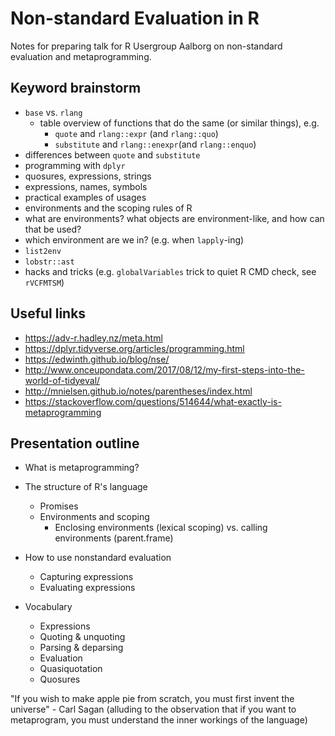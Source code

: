 # Non-standard Evaluation in R

Notes for preparing talk for R Usergroup Aalborg on non-standard evaluation and metaprogramming.

## Keyword brainstorm

- `base` vs. `rlang`
  + table overview of functions that do the same (or similar things), e.g.
    * `quote` and `rlang::expr` (and `rlang::quo`)
    * `substitute` and `rlang::enexpr`(and `rlang::enquo`)
- differences between `quote` and `substitute` 
- programming with `dplyr`
- quosures, expressions, strings
- expressions, names, symbols
- practical examples of usages 
- environments and the scoping rules of R
- what are environments? what objects are environment-like, and how can that be used?
- which environment are we in? (e.g. when `lapply`-ing)
- `list2env`
- `lobstr::ast`
- hacks and tricks (e.g. `globalVariables` trick to quiet R CMD check, see `rVCFMTSM`)


## Useful links

- https://adv-r.hadley.nz/meta.html
- https://dplyr.tidyverse.org/articles/programming.html
- https://edwinth.github.io/blog/nse/
- http://www.onceupondata.com/2017/08/12/my-first-steps-into-the-world-of-tidyeval/
- http://mnielsen.github.io/notes/parentheses/index.html
- https://stackoverflow.com/questions/514644/what-exactly-is-metaprogramming


## Presentation outline

- What is metaprogramming?
- The structure of R's language
  + Promises
  + Environments and scoping
    * Enclosing environments (lexical scoping) vs. calling environments (parent.frame)
- How to use nonstandard evaluation
  + Capturing expressions
  + Evaluating expressions

- Vocabulary
  + Expressions
  + Quoting & unquoting
  + Parsing & deparsing
  + Evaluation
  + Quasiquotation
  + Quosures
  
"If you wish to make apple pie from scratch, you must first invent the universe" - Carl Sagan
(alluding to the observation that if you want to metaprogram, you must understand the inner workings of the language)
